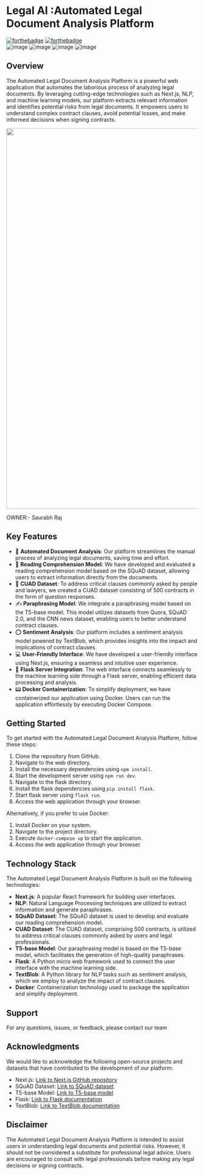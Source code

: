 # Legal AI :Automated Legal Document Analysis Platform
[![forthebadge](https://forthebadge.com/images/badges/made-with-typescript.svg)](https://forthebadge.com)
[![forthebadge](https://forthebadge.com/images/badges/made-with-python.svg)](https://forthebadge.com)
<br/>
![image](https://img.shields.io/badge/PyTorch-EE4C2C?style=for-the-badge&logo=pytorch&logoColor=white)
![image](https://img.shields.io/badge/Flask-000000?style=for-the-badge&logo=flask&logoColor=white)
![image](https://img.shields.io/badge/next.js-000000?style=for-the-badge&logo=nextdotjs&logoColor=white)
![image](https://img.shields.io/badge/Docker-2CA5E0?style=for-the-badge&logo=docker&logoColor=white)
## Overview
The Automated Legal Document Analysis Platform is a powerful web application that automates the laborious process of analyzing legal documents. By leveraging cutting-edge technologies such as Next.js, NLP, and machine learning models, our platform extracts relevant information and identifies potential risks from legal documents. It empowers users to understand complex contract clauses, avoid potential losses, and make informed decisions when signing contracts.

<img src="https://github.com/OssamaLouati/Legal-AI_Project/assets/92301300/7437f373-bb88-4925-ba5a-8f76145fba0c" width="1000px" />


 OWNER:- Saurabh Raj 

## Key Features
- 📃 **Automated Document Analysis**: Our platform streamlines the manual process of analyzing legal documents, saving time and effort.
- 📖 **Reading Comprehension Model**: We have developed and evaluated a reading comprehension model based on the SQuAD dataset, allowing users to extract information directly from the documents.
- 📑 **CUAD Dataset**: To address critical clauses commonly asked by people and lawyers, we created a CUAD dataset consisting of 500 contracts in the form of question responses.
- ✍️ **Paraphrasing Model**: We integrate a paraphrasing model based on the T5-base model. This model utilizes datasets from Quora, SQuAD 2.0, and the CNN news dataset, enabling users to better understand contract clauses.
- ⭕ **Sentiment Analysis**: Our platform includes a sentiment analysis model powered by TextBlob, which provides insights into the impact and implications of contract clauses.
- 💻 **User-Friendly Interface**: We have developed a user-friendly interface using Next.js, ensuring a seamless and intuitive user experience.
- 🔗 **Flask Server Integration**: The web interface connects seamlessly to the machine learning side through a Flask server, enabling efficient data processing and analysis.
- 📟 **Docker Containerization**: To simplify deployment, we have containerized our application using Docker. Users can run the application effortlessly by executing Docker Compose.

## Getting Started
To get started with the Automated Legal Document Analysis Platform, follow these steps:

1. Clone the repository from GitHub.
2. Navigate to the web  directory.
3. Install the necessary dependencies using `npm install`.
4. Start the development server using `npm run dev`.
5. Navigate to the flask directory.
6. Install the flask dependencies using `pip install flask`.
7. Start flask server using `flask run`.
8. Access the web application through your browser.

Alternatively, if you prefer to use Docker:

1. Install Docker on your system.
2. Navigate to the project directory.
3. Execute `docker-compose up` to start the application.
4. Access the web application through your browser.

## Technology Stack
The Automated Legal Document Analysis Platform is built on the following technologies:

- **Next.js**: A popular React framework for building user interfaces.
- **NLP**: Natural Language Processing techniques are utilized to extract information and generate paraphrases.
- **SQuAD Dataset**: The SQuAD dataset is used to develop and evaluate our reading comprehension model.
- **CUAD Dataset**: The CUAD dataset, comprising 500 contracts, is utilized to address critical clauses commonly asked by users and legal professionals.
- **T5-base Model**: Our paraphrasing model is based on the T5-base model, which facilitates the generation of high-quality paraphrases.
- **Flask**: A Python micro web framework used to connect the user interface with the machine learning side.
- **TextBlob**: A Python library for NLP tasks such as sentiment analysis, which we employ to analyze the impact of contract clauses.
- **Docker**: Containerization technology used to package the application and simplify deployment.


## Support
For any questions, issues, or feedback, please contact our  team 

## Acknowledgments
We would like to acknowledge the following open-source projects and datasets that have contributed to the development of our platform:

- Next.js: [Link to Next.js GitHub repository](https://github.com/vercel/next.js)
- SQuAD Dataset: [Link to SQuAD dataset](https://rajpurkar.github.io/SQuAD-explorer/)
- T5-base Model: [Link to T5-base model](https://huggingface.co/t5-base)
- Flask: [Link to Flask documentation](https://flask.palletsprojects.com/)
- TextBlob: [Link to TextBlob documentation](https://textblob.readthedocs.io/)

## Disclaimer
The Automated Legal Document Analysis Platform is intended to assist users in understanding legal documents and potential risks. However, it should not be considered a substitute for professional legal advice. Users are encouraged to consult with legal professionals before making any legal decisions or signing contracts.

